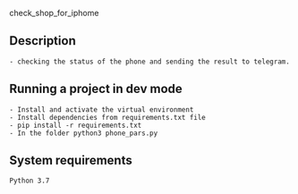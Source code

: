 check_shop_for_iphome
## Description
```
- checking the status of the phone and sending the result to telegram.
```
## Running a project in dev mode
```
- Install and activate the virtual environment
- Install dependencies from requirements.txt file
- pip install -r requirements.txt
- In the folder python3 phone_pars.py
```
## System requirements
```
Python 3.7
```
